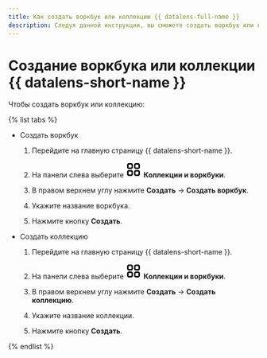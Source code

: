 ```yaml
---
title: Как создать воркбук или коллекцию {{ datalens-full-name }}
description: Следуя данной инструкции, вы сможете создать воркбук или коллекцию {{ datalens-full-name }}.
---
```


# Создание воркбука или коллекции {{ datalens-short-name }}

Чтобы создать воркбук или коллекцию:

{% list tabs %}

- Создать воркбук

  1. Перейдите на главную страницу {{ datalens-short-name }}.
  1. На панели слева выберите ![collections](../../_assets/console-icons/rectangles-4.svg) **Коллекции и воркбуки**.


  1. В правом верхнем углу нажмите **Создать** → **Создать воркбук**.
  1. Укажите название воркбука.
  1. Нажмите кнопку **Создать**.

- Создать коллекцию

  1. Перейдите на главную страницу {{ datalens-short-name }}.
  1. На панели слева выберите ![collections](../../_assets/console-icons/rectangles-4.svg) **Коллекции и воркбуки**.


  1. В правом верхнем углу нажмите **Создать** → **Создать коллекцию**.
  1. Укажите название коллекции.
  1. Нажмите кнопку **Создать**.

{% endlist %}
